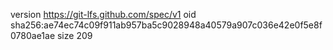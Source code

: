 version https://git-lfs.github.com/spec/v1
oid sha256:ae74ec74c09f911ab957ba5c9028948a40579a907c036e42e0f5e8f0780ae1ae
size 209
